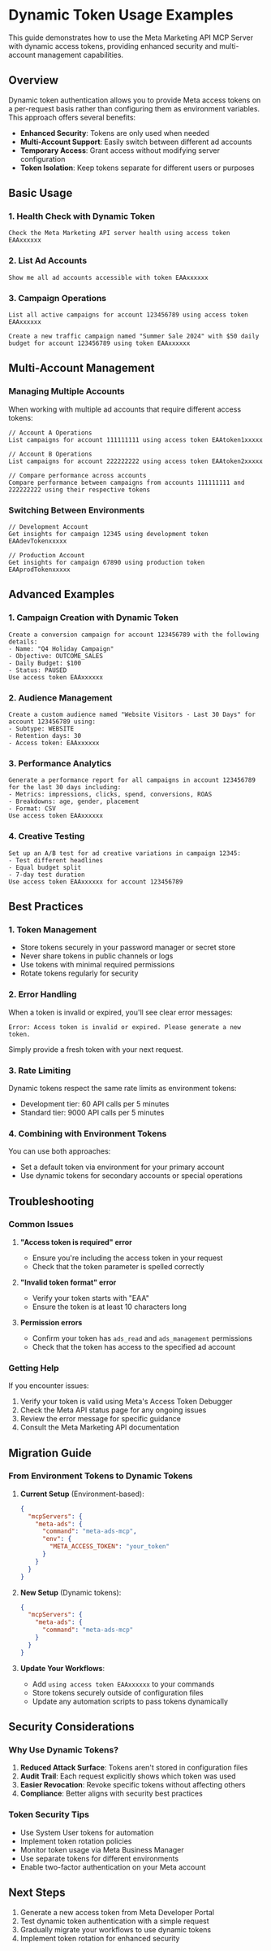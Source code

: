 # Dynamic Token Usage Examples

This guide demonstrates how to use the Meta Marketing API MCP Server with dynamic access tokens, providing enhanced security and multi-account management capabilities.

## Overview

Dynamic token authentication allows you to provide Meta access tokens on a per-request basis rather than configuring them as environment variables. This approach offers several benefits:

- **Enhanced Security**: Tokens are only used when needed
- **Multi-Account Support**: Easily switch between different ad accounts
- **Temporary Access**: Grant access without modifying server configuration
- **Token Isolation**: Keep tokens separate for different users or purposes

## Basic Usage

### 1. Health Check with Dynamic Token

```
Check the Meta Marketing API server health using access token EAAxxxxxx
```

### 2. List Ad Accounts

```
Show me all ad accounts accessible with token EAAxxxxxx
```

### 3. Campaign Operations

```
List all active campaigns for account 123456789 using access token EAAxxxxxx
```

```
Create a new traffic campaign named "Summer Sale 2024" with $50 daily budget for account 123456789 using token EAAxxxxxx
```

## Multi-Account Management

### Managing Multiple Accounts

When working with multiple ad accounts that require different access tokens:

```
// Account A Operations
List campaigns for account 111111111 using access token EAAtoken1xxxxx

// Account B Operations  
List campaigns for account 222222222 using access token EAAtoken2xxxxx

// Compare performance across accounts
Compare performance between campaigns from accounts 111111111 and 222222222 using their respective tokens
```

### Switching Between Environments

```
// Development Account
Get insights for campaign 12345 using development token EAAdevTokenxxxxx

// Production Account
Get insights for campaign 67890 using production token EAAprodTokenxxxxx
```

## Advanced Examples

### 1. Campaign Creation with Dynamic Token

```
Create a conversion campaign for account 123456789 with the following details:
- Name: "Q4 Holiday Campaign"
- Objective: OUTCOME_SALES
- Daily Budget: $100
- Status: PAUSED
Use access token EAAxxxxxx
```

### 2. Audience Management

```
Create a custom audience named "Website Visitors - Last 30 Days" for account 123456789 using:
- Subtype: WEBSITE
- Retention days: 30
- Access token: EAAxxxxxx
```

### 3. Performance Analytics

```
Generate a performance report for all campaigns in account 123456789 for the last 30 days including:
- Metrics: impressions, clicks, spend, conversions, ROAS
- Breakdowns: age, gender, placement
- Format: CSV
Use access token EAAxxxxxx
```

### 4. Creative Testing

```
Set up an A/B test for ad creative variations in campaign 12345:
- Test different headlines
- Equal budget split
- 7-day test duration
Use access token EAAxxxxxx for account 123456789
```

## Best Practices

### 1. Token Management

- Store tokens securely in your password manager or secret store
- Never share tokens in public channels or logs
- Use tokens with minimal required permissions
- Rotate tokens regularly for security

### 2. Error Handling

When a token is invalid or expired, you'll see clear error messages:

```
Error: Access token is invalid or expired. Please generate a new token.
```

Simply provide a fresh token with your next request.

### 3. Rate Limiting

Dynamic tokens respect the same rate limits as environment tokens:
- Development tier: 60 API calls per 5 minutes
- Standard tier: 9000 API calls per 5 minutes

### 4. Combining with Environment Tokens

You can use both approaches:
- Set a default token via environment for your primary account
- Use dynamic tokens for secondary accounts or special operations

## Troubleshooting

### Common Issues

1. **"Access token is required" error**
   - Ensure you're including the access token in your request
   - Check that the token parameter is spelled correctly

2. **"Invalid token format" error**
   - Verify your token starts with "EAA"
   - Ensure the token is at least 10 characters long

3. **Permission errors**
   - Confirm your token has `ads_read` and `ads_management` permissions
   - Check that the token has access to the specified ad account

### Getting Help

If you encounter issues:
1. Verify your token is valid using Meta's Access Token Debugger
2. Check the Meta API status page for any ongoing issues
3. Review the error message for specific guidance
4. Consult the Meta Marketing API documentation

## Migration Guide

### From Environment Tokens to Dynamic Tokens

1. **Current Setup** (Environment-based):
   ```json
   {
     "mcpServers": {
       "meta-ads": {
         "command": "meta-ads-mcp",
         "env": {
           "META_ACCESS_TOKEN": "your_token"
         }
       }
     }
   }
   ```

2. **New Setup** (Dynamic tokens):
   ```json
   {
     "mcpServers": {
       "meta-ads": {
         "command": "meta-ads-mcp"
       }
     }
   }
   ```

3. **Update Your Workflows**:
   - Add `using access token EAAxxxxxx` to your commands
   - Store tokens securely outside of configuration files
   - Update any automation scripts to pass tokens dynamically

## Security Considerations

### Why Use Dynamic Tokens?

1. **Reduced Attack Surface**: Tokens aren't stored in configuration files
2. **Audit Trail**: Each request explicitly shows which token was used
3. **Easier Revocation**: Revoke specific tokens without affecting others
4. **Compliance**: Better aligns with security best practices

### Token Security Tips

- Use System User tokens for automation
- Implement token rotation policies
- Monitor token usage via Meta Business Manager
- Use separate tokens for different environments
- Enable two-factor authentication on your Meta account

## Next Steps

1. Generate a new access token from Meta Developer Portal
2. Test dynamic token authentication with a simple request
3. Gradually migrate your workflows to use dynamic tokens
4. Implement token rotation for enhanced security